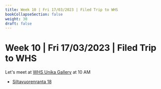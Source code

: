 ```yaml
---
title: Week 10 | Fri 17/03/2023 | Filed Trip to WHS
bookCollapseSection: false
weight: 30
draft: false
---
```


# Week 10 | Fri 17/03/2023 | Filed Trip to WHS

Let's meet at [WHS Unika Gallery](https://teatteriunion.fi/) at 10 AM
- [Siltavuorenranta 18](https://goo.gl/maps/RgP7cCG4QdDXMdHF7)